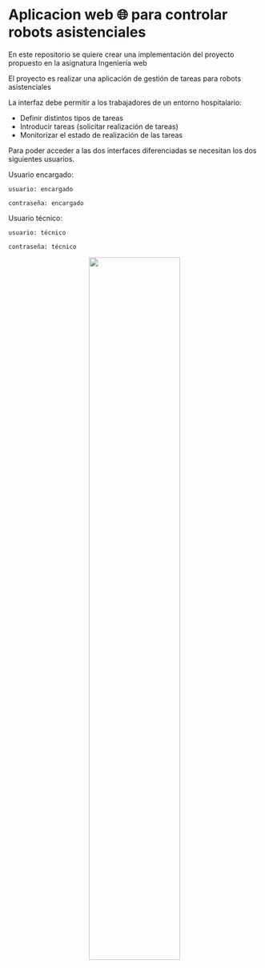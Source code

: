 # Aplicacion web 🌐 para controlar robots asistenciales

En este repositorio se quiere crear una implementación del proyecto propuesto en la asignatura Ingenieria web

El proyecto es realizar una aplicación de gestión de tareas para robots asistenciales

La interfaz debe permitir a los trabajadores de un entorno hospitalario:
+ Definir distintos tipos de tareas
+ Introducir tareas (solicitar realización de tareas)
+ Monitorizar el estado de realización de las tareas


Para poder acceder a las dos interfaces diferenciadas se necesitan los dos siguientes usuarios.

Usuario encargado:

	usuario: encargado
	
	contraseña: encargado
	
Usuario técnico:

	usuario: técnico
	
	contraseña: técnico


<p align="center">
	<img src="https://raw.githubusercontent.com/Archerd6/Aplicacion-robots-asistenciales-Web/main/Documentos%20del%20proyecto/Robot-asistencial.jpg" style="width:60%">
	<br>
</p>
